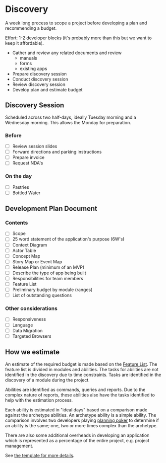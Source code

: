 # Discovery

A week long process to scope a project before developing a plan and recommending a budget.

Effort: 1-2 developer blocks \(it's probably more than this but we want to keep it affordable\).

* Gather and review any related documents and review
  * manuals
  * forms
  * existing apps
* Prepare discovery session
* Conduct discovery session
* Review discovery session
* Develop plan and estimate budget

## Discovery Session

Scheduled across two half-days, ideally Tuesday morning and a Wednesday morning. This allows the Monday for preparation.

### Before

* [ ] Review session slides
* [ ] Forward directions and parking instructions
* [ ] Prepare invoice
* [ ] Request NDA's

### On the day

* [ ] Pastries
* [ ] Bottled Water

## Development Plan Document

### Contents

* [ ] Scope
* [ ] 25 word statement of the application's purpose \(6W's\)
* [ ] Context Diagram
* [ ] Actor Table
* [ ] Concept Map
* [ ] Story Map or Event Map
* [ ] Release Plan \(minimum of an MVP\)
* [ ] Describe the type of app being built
* [ ] Responsibilities for team members
* [ ] Feature List
* [ ] Preliminary budget by module \(ranges\)
* [ ] List of outstanding questions

### Other considerations

* [ ] Responsiveness
* [ ] Language
* [ ] Data Migration
* [ ] Targeted Browsers

## How we estimate

An estimate of the required budget is made based on the [Feature List](process/05-development/feature-list.md).
The feature list is divided in modules and abilities. The tasks for abilities are not identified in the
discovery due to time constraints. Tasks are identified in the discovery of a module during the project.

Abilities are identified as commands, queries and reports. Due to the complex nature of reports,
these abilities also have the tasks identified to help with the estimation process.

Each ability is estimated in "ideal days" based on a comparison made against the archetype
abilities. An archetype ability is a simple ability. The comparison involves two developers playing
[planning poker](https://en.wikipedia.org/wiki/Planning_poker) to determine if an ability is
the same; one, two or more times complex than the archetype.

There are also some additional overheads in developing an application which is represented as
a percentage of the entire project, e.g. project management.

See [the template for more details](https://docs.google.com/spreadsheets/d/1TSUF8wTiT6NuQP5gy_Y53DFApHrO8EuTS4g5myOYwrY/edit#gid=0).
